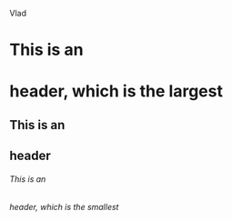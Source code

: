 Vlad
# This is an <h1> header, which is the largest
## This is an <h2> header
###### This is an <h6> header, which is the smallest
